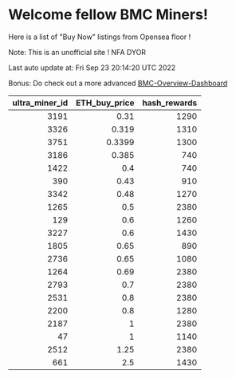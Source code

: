 # Welcome fellow BMC Miners!
Here is a list of "Buy Now" listings from Opensea floor !

Note: This is an unofficial site ! NFA DYOR

Last auto update at: Fri Sep 23 20:14:20 UTC 2022

Bonus: Do check out a more advanced [BMC-Overview-Dashboard](https://dune.com/defifunk/BMC-Overview-Dashboard)


|   ultra_miner_id |   ETH_buy_price |   hash_rewards |
|-----------------:|----------------:|---------------:|
|             3191 |          0.31   |           1290 |
|             3326 |          0.319  |           1310 |
|             3751 |          0.3399 |           1300 |
|             3186 |          0.385  |            740 |
|             1422 |          0.4    |            740 |
|              390 |          0.43   |            910 |
|             3342 |          0.48   |           1270 |
|             1265 |          0.5    |           2380 |
|              129 |          0.6    |           1260 |
|             3227 |          0.6    |           1430 |
|             1805 |          0.65   |            890 |
|             2736 |          0.65   |           1080 |
|             1264 |          0.69   |           2380 |
|             2793 |          0.7    |           2380 |
|             2531 |          0.8    |           2380 |
|             2200 |          0.8    |           1280 |
|             2187 |          1      |           2380 |
|               47 |          1      |           1140 |
|             2512 |          1.25   |           2380 |
|              661 |          2.5    |           1430 |